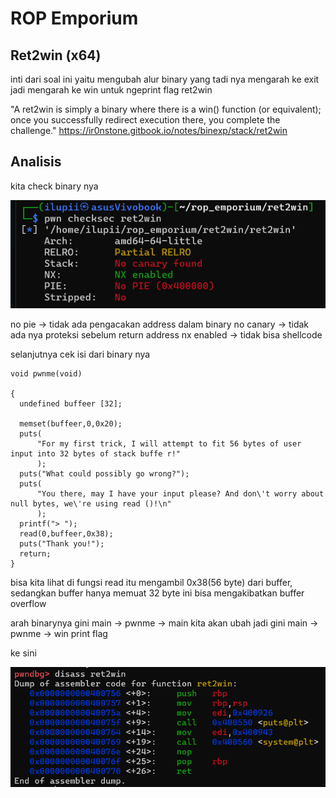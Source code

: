 # ROP Emporium 
## Ret2win (x64)

inti dari soal ini yaitu mengubah alur binary yang tadi nya mengarah ke exit jadi mengarah ke win untuk ngeprint flag
ret2win

"A ret2win is simply a binary where there is a win() function (or equivalent); once you successfully redirect execution there, you complete the challenge."
https://ir0nstone.gitbook.io/notes/binexp/stack/ret2win

## Analisis
kita check binary nya 

![Preview](image/1.png)

no pie -> tidak ada pengacakan address dalam binary
no canary -> tidak ada nya proteksi sebelum return address
nx enabled -> tidak bisa shellcode

selanjutnya cek isi dari binary nya
```
void pwnme(void)

{
  undefined buffeer [32];
  
  memset(buffeer,0,0x20);
  puts(
      "For my first trick, I will attempt to fit 56 bytes of user input into 32 bytes of stack buffe r!"
      );
  puts("What could possibly go wrong?");
  puts(
      "You there, may I have your input please? And don\'t worry about null bytes, we\'re using read ()!\n"
      );
  printf("> ");
  read(0,buffeer,0x38);
  puts("Thank you!");
  return;
}
```

bisa kita lihat di fungsi read itu mengambil 0x38(56 byte) dari buffer, sedangkan buffer hanya memuat 32 byte
ini bisa mengakibatkan buffer overflow

arah binarynya gini 
main -> pwnme -> main
kita akan ubah jadi gini
main -> pwnme -> win print flag

ke sini

![Preview](image/2.png)



